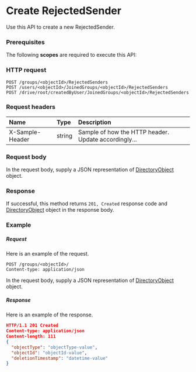 # Create RejectedSender

Use this API to create a new RejectedSender.
### Prerequisites
The following **scopes** are required to execute this API: 
### HTTP request
<!-- { "blockType": "ignored" } -->
```http
POST /groups/<objectId>/RejectedSenders
POST /users/<objectId>/JoinedGroups/<objectId>/RejectedSenders
POST /drive/root/createdByUser/JoinedGroups/<objectId>/RejectedSenders

```
### Request headers
| Name       | Type | Description|
|:---------------|:--------|:----------|
| X-Sample-Header  | string  | Sample of how the HTTP header. Update accordingly...|

### Request body
In the request body, supply a JSON representation of [DirectoryObject](../resources/directoryobject.md) object.


### Response
If successful, this method returns `201, Created` response code and [DirectoryObject](../resources/directoryobject.md) object in the response body.

### Example
##### Request
Here is an example of the request.
<!-- {
  "blockType": "request",
  "name": "create_directoryobject_from_group"
}-->
```http
POST /groups/<objectId>/
Content-type: application/json
```
In the request body, supply a JSON representation of [DirectoryObject](../resources/directoryobject.md) object.
##### Response
Here is an example of the response.
<!-- {
  "blockType": "response",
  "truncated": false,
  "@odata.type": "directoryobject"
} -->
```json
HTTP/1.1 201 Created
Content-type: application/json
Content-length: 111
{
  "objectType": "objectType-value",
  "objectId": "objectId-value",
  "deletionTimestamp": "datetime-value"
}
```

<!-- uuid: 06a7cb5c-9e48-4ca6-97b0-cb55ad829ec3
2015-10-16 09:34:50 UTC -->
<!-- {
  "type": "#page.annotation",
  "description": "Create RejectedSender",
  "keywords": "",
  "section": "documentation",
  "tocPath": ""
}-->